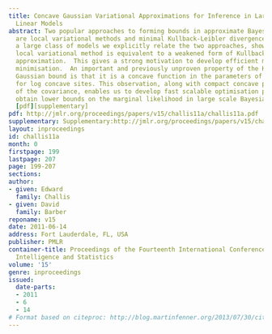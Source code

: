 ```yaml
---
title: Concave Gaussian Variational Approximations for Inference in Large-Scale Bayesian
  Linear Models
abstract: Two popular approaches to forming bounds in approximate Bayesian inference
  are local variational methods and minimal Kullback-Leibler divergence methods. For
  a large class of models we explicitly relate the two approaches, showing that the
  local variational method is equivalent to a weakened form of Kullback-Leibler Gaussian
  approximation.  This gives a strong motivation to develop efficient methods for  KL
  minimisation.  An important and previously unproven property of the KL variational
  Gaussian bound is that it is a concave function in the parameters of the Gaussian
  for log concave sites. This observation, along with compact concave parametrisations
  of the covariance, enables us to develop fast scalable optimisation procedures to
  obtain lower bounds on the marginal likelihood in large scale Bayesian linear models.
  [pdf][supplementary]
pdf: http://jmlr.org/proceedings/papers/v15/challis11a/challis11a.pdf
supplementary: Supplementary:http://jmlr.org/proceedings/papers/v15/challis11a/challis11aSupple.pdf
layout: inproceedings
id: challis11a
month: 0
firstpage: 199
lastpage: 207
page: 199-207
sections: 
author:
- given: Edward
  family: Challis
- given: David
  family: Barber
reponame: v15
date: 2011-06-14
address: Fort Lauderdale, FL, USA
publisher: PMLR
container-title: Proceedings of the Fourteenth International Conference on Artificial
  Intelligence and Statistics
volume: '15'
genre: inproceedings
issued:
  date-parts:
  - 2011
  - 6
  - 14
# Format based on citeproc: http://blog.martinfenner.org/2013/07/30/citeproc-yaml-for-bibliographies/
---
```

